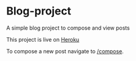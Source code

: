 # Blog-project
A simple blog project to compose and view posts

This project is live on [Heroku](https://agile-shore-64830.herokuapp.com/)

To compose a new post navigate to [/compose](https://agile-shore-64830.herokuapp.com/compose).